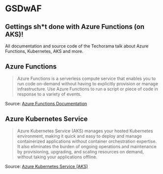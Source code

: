 # GSDwAF

## Gettings sh*t done with Azure Functions (on AKS)!

All documentation and source code of the Techorama talk about Azure Functions, Kubernetes, AKS and more.

## Azure Functions

>Azure Functions is a serverless compute service that enables you to run code on-demand without having to 
explicitly provision or manage infrastructure. Use Azure Functions to run a script or piece of code in 
response to a variety of events.

Source: [Azure Functions Documentation](https://docs.microsoft.com/en-us/azure/azure-functions/)

## Azure Kubernetes Service

>Azure Kubernetes Service (AKS) manages your hosted Kubernetes environment, making it quick and easy to 
deploy and manage containerized applications without container orchestration expertise. It also eliminates 
the burden of ongoing operations and maintenance by provisioning, upgrading, and scaling resources on 
demand, without taking your applications offline.

Source: [Azure Kubernetes Service (AKS)](https://docs.microsoft.com/en-us/azure/aks/)
